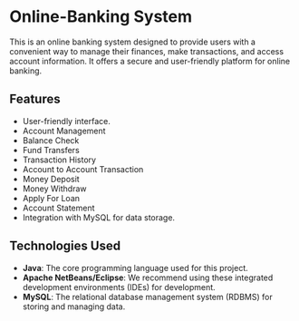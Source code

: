 # Online-Banking System

This is an online banking system designed to provide users with a convenient way to manage their finances, make transactions, and access account information. It offers a secure and user-friendly platform for online banking.

## Features

- User-friendly interface.
- Account Management
- Balance Check
- Fund Transfers
- Transaction History
- Account to Account Transaction
- Money Deposit
- Money Withdraw
- Apply For Loan
- Account Statement
- Integration with MySQL for data storage.

## Technologies Used

- **Java**: The core programming language used for this project.
- **Apache NetBeans/Eclipse**: We recommend using these integrated development environments (IDEs) for development.
- **MySQL**: The relational database management system (RDBMS) for storing and managing data.
